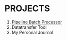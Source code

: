 # PROJECTS

1. [Pipeline Batch Processor](/pipeline-batch-processor/README.MD)
2. Datatransfer Tool
3. My Personal Journal

